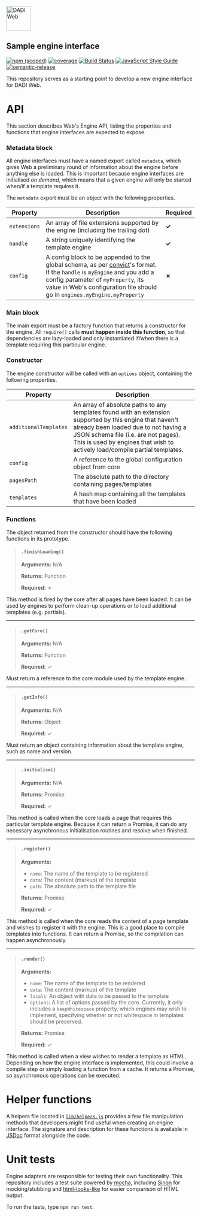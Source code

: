 <img src="https://dadi.tech/assets/products/dadi-web-full.png" alt="DADI Web" height="65"/>

## Sample engine interface

[![npm (scoped)](https://img.shields.io/npm/v/@dadi/web-sample-engine.svg?maxAge=10800&style=flat-square)](https://www.npmjs.com/package/@dadi/web-sample-engine)
[![coverage](https://img.shields.io/badge/coverage-37%25-red.svg?style=flat?style=flat-square)](https://github.com/dadi/web-sample-engine)
[![Build Status](https://travis-ci.org/dadi/web-sample-engine.svg?branch=master)](https://travis-ci.org/dadi/web-sample-engine)
[![JavaScript Style Guide](https://img.shields.io/badge/code%20style-standard-brightgreen.svg?style=flat-square)](http://standardjs.com/)
[![semantic-release](https://img.shields.io/badge/%20%20%F0%9F%93%A6%F0%9F%9A%80-semantic--release-e10079.svg?style=flat-square)](https://github.com/semantic-release/semantic-release)

This repository serves as a starting point to develop a new engine interface for DADI Web.

# API

This section describes Web's Engine API, listing the properties and functions that engine interfaces are expected to expose.

### Metadata block

All engine interfaces must have a named export called `metadata`, which gives Web a preliminary round of information about the engine before anything else is loaded. This is important because engine interfaces are initialised *on demand*, which means that a given engine will only be started when/if a template requires it.

The `metadata` export must be an object with the following properties.

| Property     | Description                                                                      | Required |
|--------------|----------------------------------------------------------------------------------|----------|
| `extensions` | An array of file extensions supported by the engine (including the trailing dot) | **✓**    |
| `handle`     | A string uniquely identifying the template engine                                | **✓**    |
| `config`     | A config block to be appended to the global schema, as per [convict](https://github.com/mozilla/node-convict)'s format. If the `handle` is  `myEngine` and you add a config parameter of `myProperty`, its value in Web's configuration file should go in `engines.myEngine.myProperty`| **✗**    |

### Main block

The main export must be a factory function that returns a constructor for the engine. All `require()` calls **must happen inside this function**, so that dependencies are lazy-loaded and only instantiated if/when there is a template requiring this particular engine.

### Constructor

The engine constructor will be called with an `options` object, containing the following properties.

| Property              | Description                                                                      |
|-----------------------|----------------------------------------------------------------------------------|
| `additionalTemplates` | An array of absolute paths to any templates found with an extension supported by this engine that haven't already been loaded due to not having a JSON schema file (i.e. are not pages). This is used by engines that wish to actively load/compile partial templates. |
| `config`              | A reference to the global configuration object from core                         |
| `pagesPath`           | The absolute path to the directory containing pages/templates                    |
| `templates`           | A hash map containing all the templates that have been loaded                    |

### Functions

The object returned from the constructor should have the following functions in its prototype.

> #### `.finishLoading()`
> **Arguments:** N/A
>
> **Returns:** Function
>
> **Required:** ✗

This method is fired by the core after all pages have been loaded. It can be used by engines to perform clean-up operations or to load additional templates (e.g. partials).

---

> #### `.getCore()`
> **Arguments:** N/A
>
> **Returns:** Function
>
> **Required:** ✓

Must return a reference to the core module used by the template engine.

---


> #### `.getInfo()`
> **Arguments:** N/A
>
> **Returns:** Object
>
> **Required:** ✓

Must return an object containing information about the template engine, such as name and version.

---

> #### `.initialise()`
> **Arguments:** N/A
>
> **Returns:** Promise
>
> **Required:** ✓

This method is called when the core loads a page that requires this particular template engine. Because it can return a Promise, it can do any necessary asynchronous initialisation routines and resolve when finished.

---

> #### `.register()`
> **Arguments:**
> - `name`: The name of the template to be registered
> - `data`: The content (markup) of the template
> - `path`: The absolute path to the template file
>
> **Returns:** Promise
>
> **Required:** ✓

This method is called when the core reads the content of a page template and wishes to register it with the engine. This is a good place to compile templates into functions. It can return a Promise, so the compilation can happen asynchronously.


---

> #### `.render()`
> **Arguments:**
> - `name`: The name of the template to be rendered
> - `data`: The content (markup) of the template
> - `locals`: An object with data to be passed to the template
> - `options`: A list of options passed by the core. Currently, it only includes a `keepWhitespace` property, which engines may wish to implement, specifying whether or not whitespace in templates should be preserved.
>
> **Returns:** Promise
>
> **Required:** ✓

This method is called when a view wishes to render a template as HTML. Depending on how the engine interface is implemented, this could involve a compile step or simply loading a function from a cache. It returns a Promise, so asynchronous operations can be executed.

# Helper functions

A helpers file located in [`lib/helpers.js`](lib/helpers.js) provides a few file manipulation methods that developers might find useful when creating an engine interface. The signature and description for these functions is available in [JSDoc](http://usejsdoc.org/) format alongside the code.

# Unit tests

Engine adapters are responsible for testing their own functionality. This repository includes a test suite powered by [mocha](https://mochajs.org/), including [Sinon](http://sinonjs.org/) for mocking/stubbing and [html-looks-like](https://www.npmjs.com/package/html-looks-like) for easier comparison of HTML output.

To run the tests, type `npm run test`.

